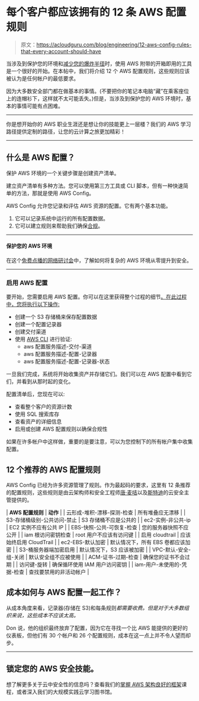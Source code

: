 # 每个客户都应该拥有的 12 条 AWS 配置规则

> 原文：<https://acloudguru.com/blog/engineering/12-aws-config-rules-that-every-account-should-have>

当涉及到保护您的环境和[减少您的爆炸半径](https://acloudguru.com/blog/engineering/ransomware-and-aws-6-ways-to-reduce-your-blast-radius)时，使用 AWS 附带的开箱即用的工具是一个很好的开始。在本帖中，我们将介绍 12 个 AWS 配置规则，这些规则应该被认为是任何帐户的最低要求。

因为大多数安全部门都在做基本的事情。(不要把你的笔记本电脑“藏”在乘客座位上的连帽衫下，这样就不太可能丢失。)但是，当涉及到保护您的 AWS 环境时，基本的事情可能有点困难。

* * *

你是想开始你的 AWS 职业生涯还是想让你的技能更上一层楼？我们的 AWS 学习路径提供定制的路径，让您的云计算之旅更加精彩！

* * *

## 什么是 AWS 配置？

保护 AWS 环境的一个关键步骤是创建资产清单。

建立资产清单有多种方法。您可以使用第三方工具或 CLI 脚本，但有一种快速简单的方法，那就是使用 AWS Config。

AWS Config 允许您记录和评估 AWS 资源的配置。它有两个基本功能。

1.  它可以记录系统中运行的所有配置数据。
2.  它可以建立规则来帮助我们确保[合规](https://acloudguru.com/blog/business/compliance-is-cumbersome-but-cloud-can-help)。

* * *

#### 保护您的 AWS 环境

在这个[免费点播的网络研讨会](https://get.acloudguru.com/securing-aws-environment-webinar)中，了解如何将复杂的 AWS 环境从零提升到安全。

* * *

### 启用 AWS 配置

要开始，您需要启用 AWS 配置。你可以在这里获得整个过程的细节[。在此过程中，您将执行以下操作:](https://docs.aws.amazon.com/securityhub/latest/userguide/securityhub-prereq-config.html)

*   创建一个 S3 存储桶来保存配置数据
*   创建一个配置记录器
*   创建交付渠道
*   使用 [AWS CLI](https://acloudguru.com/blog/engineering/configuring-the-aws-command-line-interface) 进行验证:
    *   aws 配置服务描述-交付-渠道
    *   aws 配置服务描述-配置-记录器
    *   aws 配置服务描述-配置-记录器-状态

一旦我们完成，系统将开始收集资产并存储它们。我们可以在 AWS 配置中看到它们，并看到从那时起的变化。

配置清单后，您现在可以:

*   查看整个客户的资源计数
*   使用 SQL 搜索库存
*   查看资产的详细信息
*   启用或创建 AWS 配置规则以确保合规性

如果在许多帐户中这样做，重要的是要注意，可以为您控制下的所有帐户集中收集配置。

## 12 个推荐的 AWS 配置规则

AWS Config 已经为许多资源管理了规则。作为最起码的要求，这里有 12 条推荐的配置规则，这些规则是由云架构师和安全工程师[唐·麦咭](https://twitter.com/DonMagee)以及[斯特迪](https://www.stedi.com/)的云安全主管提供的。

| **AWS 配置规则** | **动作** |
| 云形成-堆积-漂移-探测-检查 | 所有堆叠应无漂移 |
| S3-存储桶级别-公共访问-禁止 | S3 存储桶不应是公共的 |
| ec2-实例-非公共-ip | EC2 实例不应有公共 IP |
| EBS-快照-公共-可恢复-检查 | 您的服务器快照不应公开 |
| iam 根访问密钥检查 | root 用户不应该有访问键 |
| 启用 cloudtrail | 应该始终启用 CloudTrail |
| ec2-EBS-默认加密 | 默认情况下，所有 EBS 卷都应该加密 |
| S3-桶服务器端加密启用 | 默认情况下，S3 应该被加密 |
| VPC-默认-安全-组-关闭 | 默认安全组不应被使用 |
| ACM-证书-过期-检查 | 确保您的证书不会过期 |
| 访问键-旋转 | 确保循环使用 IAM 用户访问密钥 |
| iam-用户-未使用的-凭据-检查 | 查找要禁用的非活动帐户 |

## 成本如何与 AWS 配置一起工作？

从成本角度来看，记录器(存储在 S3)和每条规则*都需要收费。但是对于大多数组织来说，这些成本不应该太高。*

Don 说，他的组织最终放弃了配置，因为它在寻找一个比 AWS 能提供的更好的仪表板，但他们有 30 个帐户和 26 个配置规则，成本在这一点上并不令人望而却步。

* * *

## **锁定您的 AWS 安全技能**。

想了解更多关于云中安全性的信息吗？查看我们的[掌握 AWS 架构良好的框架](https://acloudguru.com/course/mastering-the-aws-well-architected-framework)课程，或者深入我们的大规模实践云学习图书馆。